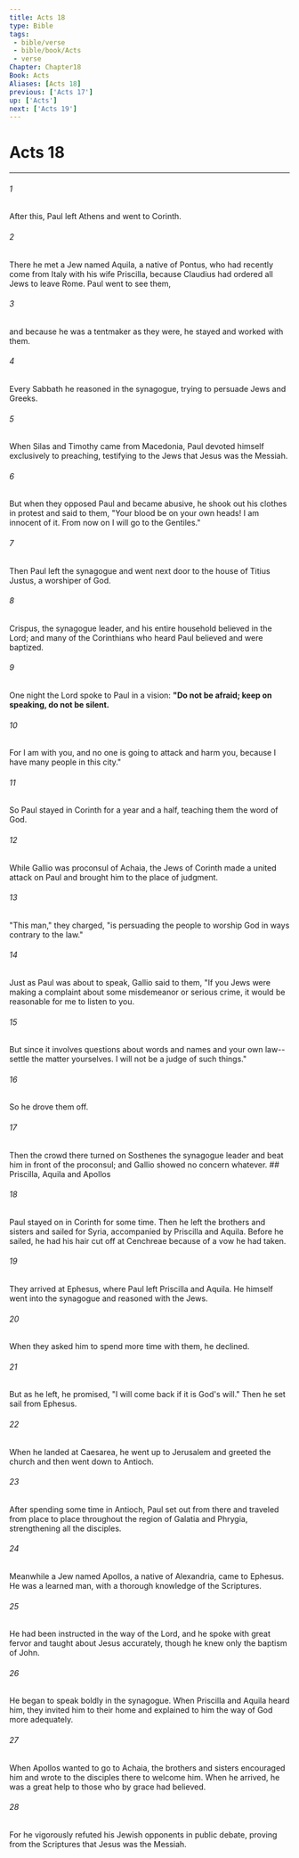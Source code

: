 ```yaml
---
title: Acts 18
type: Bible
tags:
 - bible/verse
 - bible/book/Acts
 - verse
Chapter: Chapter18
Book: Acts
Aliases: [Acts 18]
previous: ['Acts 17']
up: ['Acts']
next: ['Acts 19']
---
```

# Acts 18

***


###### 1 
After this, Paul left Athens and went to Corinth. 

###### 2 
There he met a Jew named Aquila, a native of Pontus, who had recently come from Italy with his wife Priscilla, because Claudius had ordered all Jews to leave Rome. Paul went to see them, 

###### 3 
and because he was a tentmaker as they were, he stayed and worked with them. 

###### 4 
Every Sabbath he reasoned in the synagogue, trying to persuade Jews and Greeks. 

###### 5 
When Silas and Timothy came from Macedonia, Paul devoted himself exclusively to preaching, testifying to the Jews that Jesus was the Messiah. 

###### 6 
But when they opposed Paul and became abusive, he shook out his clothes in protest and said to them, "Your blood be on your own heads! I am innocent of it. From now on I will go to the Gentiles." 

###### 7 
Then Paul left the synagogue and went next door to the house of Titius Justus, a worshiper of God. 

###### 8 
Crispus, the synagogue leader, and his entire household believed in the Lord; and many of the Corinthians who heard Paul believed and were baptized. 

###### 9 
One night the Lord spoke to Paul in a vision: **"Do not be afraid; keep on speaking, do not be silent.** 

###### 10 
For I am with you, and no one is going to attack and harm you, because I have many people in this city." 

###### 11 
So Paul stayed in Corinth for a year and a half, teaching them the word of God. 

###### 12 
While Gallio was proconsul of Achaia, the Jews of Corinth made a united attack on Paul and brought him to the place of judgment. 

###### 13 
"This man," they charged, "is persuading the people to worship God in ways contrary to the law." 

###### 14 
Just as Paul was about to speak, Gallio said to them, "If you Jews were making a complaint about some misdemeanor or serious crime, it would be reasonable for me to listen to you. 

###### 15 
But since it involves questions about words and names and your own law--settle the matter yourselves. I will not be a judge of such things." 

###### 16 
So he drove them off. 

###### 17 
Then the crowd there turned on Sosthenes the synagogue leader and beat him in front of the proconsul; and Gallio showed no concern whatever. ## Priscilla, Aquila and Apollos 

###### 18 
Paul stayed on in Corinth for some time. Then he left the brothers and sisters and sailed for Syria, accompanied by Priscilla and Aquila. Before he sailed, he had his hair cut off at Cenchreae because of a vow he had taken. 

###### 19 
They arrived at Ephesus, where Paul left Priscilla and Aquila. He himself went into the synagogue and reasoned with the Jews. 

###### 20 
When they asked him to spend more time with them, he declined. 

###### 21 
But as he left, he promised, "I will come back if it is God's will." Then he set sail from Ephesus. 

###### 22 
When he landed at Caesarea, he went up to Jerusalem and greeted the church and then went down to Antioch. 

###### 23 
After spending some time in Antioch, Paul set out from there and traveled from place to place throughout the region of Galatia and Phrygia, strengthening all the disciples. 

###### 24 
Meanwhile a Jew named Apollos, a native of Alexandria, came to Ephesus. He was a learned man, with a thorough knowledge of the Scriptures. 

###### 25 
He had been instructed in the way of the Lord, and he spoke with great fervor and taught about Jesus accurately, though he knew only the baptism of John. 

###### 26 
He began to speak boldly in the synagogue. When Priscilla and Aquila heard him, they invited him to their home and explained to him the way of God more adequately. 

###### 27 
When Apollos wanted to go to Achaia, the brothers and sisters encouraged him and wrote to the disciples there to welcome him. When he arrived, he was a great help to those who by grace had believed. 

###### 28 
For he vigorously refuted his Jewish opponents in public debate, proving from the Scriptures that Jesus was the Messiah. 
